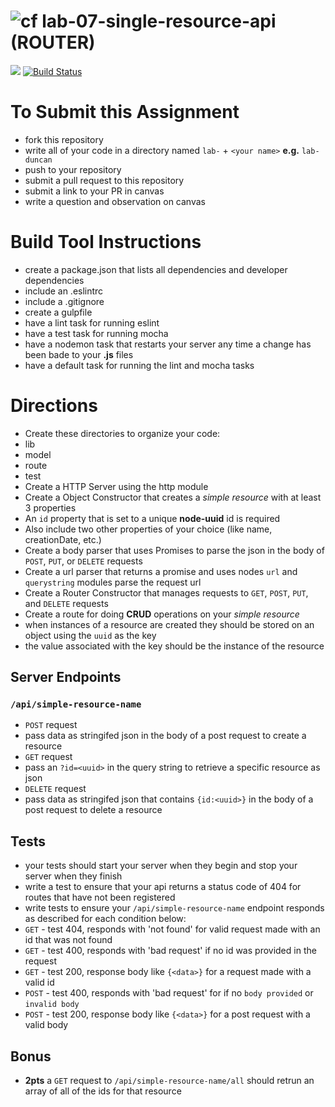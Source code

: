 ![cf](https://i.imgur.com/7v5ASc8.png) lab-07-single-resource-api (ROUTER)
======

[![](https://img.shields.io/badge/Issues%3F-Ask%20for%20Help!-55cbe0.svg)](https://github.com/codefellows/seattle-javascript-401n1/issues/new)
[![Build Status](https://travis-ci.org/codefellows-seattle-javascript-401n1/lab-07-08-single-resource-api.svg?branch=master)](https://travis-ci.org/codefellows-seattle-javascript-401n1/lab-07-08-single-resource-api)

# To Submit this Assignment
  * fork this repository
  * write all of your code in a directory named `lab-` + `<your name>` **e.g.** `lab-duncan`
  * push to your repository
  * submit a pull request to this repository
  * submit a link to your PR in canvas
  * write a question and observation on canvas

# Build Tool Instructions
* create a package.json that lists all dependencies and developer dependencies
* include an .eslintrc
* include a .gitignore
* create a gulpfile
 * have a lint task for running eslint
 * have a test task for running mocha
 * have a nodemon task that restarts your server any time a change has been bade to your **.js** files
 * have a default task for running the lint and mocha tasks

# Directions
* Create these directories to organize your code: 
 * lib
 * model
 * route
 * test
* Create a HTTP Server using the http module
* Create a Object Constructor that creates a _simple resource_ with at least 3 properties
 * An `id` property that is set to a unique **node-uuid** id is required
 * Also include two other properties of your choice (like name, creationDate, etc.) 
* Create a body parser that uses Promises to parse the json in the body of `POST`, `PUT`, or `DELETE` requests
* Create a url parser that returns a promise and uses nodes `url` and `querystring` modules parse the request url
* Create a Router Constructor that manages requests to `GET`, `POST`, `PUT`, and `DELETE` requests
* Create a route for doing **CRUD** operations on your _simple resource_
 * when instances of a resource are created they should be stored on an object using the `uuid` as the key
 * the value associated with the key should be the instance of the resource

## Server Endpoints
### `/api/simple-resource-name`
* `POST` request
 * pass data as stringifed json in the body of a post request to create a resource
* `GET` request 
 * pass an `?id=<uuid>` in the query string to retrieve a specific resource as json
* `DELETE` request
 * pass data as stringifed json that contains `{id:<uuid>}` in the body of a post request to delete a resource

## Tests 
* your tests should start your server when they begin and stop your server when they finish
* write a test to ensure that your api returns a status code of 404 for routes that have not been registered
* write tests to ensure your `/api/simple-resource-name` endpoint responds as described for each condition below:
 * `GET` - test 404, responds with 'not found' for valid request made with an id that was not found
 * `GET` - test 400, responds with 'bad request' if no id was provided in the request
 * `GET` - test 200, response body like `{<data>}` for a request made with a valid id 
 * `POST` - test 400, responds with 'bad request' for if no `body provided` or `invalid body`
 * `POST` - test 200, response body like  `{<data>}` for a post request with a valid body

## Bonus
* **2pts** a `GET` request to `/api/simple-resource-name/all` should retrun an array of all of the ids for that resource

